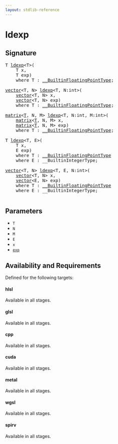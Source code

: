```yaml
---
layout: stdlib-reference
---
```


# ldexp

## Signature 

<pre>
T <a href="/stdlib-reference/global-decls/ldexp">ldexp</a>&lt;T&gt;(
    T <span class='code_param'>x</span>,
    T <span class='code_param'>exp</span>)
    <span class='code_keyword'>where</span> T : <a href="/stdlib-reference/interfaces/BuiltinFloatingPointType/index" class="code_type">__BuiltinFloatingPointType</a>;

<a href="/stdlib-reference/types/vector/index" class="code_type">vector</a>&lt;T, N&gt; <a href="/stdlib-reference/global-decls/ldexp">ldexp</a>&lt;T, N:<span class="code_keyword">int</span>&gt;(
    <a href="/stdlib-reference/types/vector/index" class="code_type">vector</a>&lt;T, N&gt; <span class='code_param'>x</span>,
    <a href="/stdlib-reference/types/vector/index" class="code_type">vector</a>&lt;T, N&gt; <span class='code_param'>exp</span>)
    <span class='code_keyword'>where</span> T : <a href="/stdlib-reference/interfaces/BuiltinFloatingPointType/index" class="code_type">__BuiltinFloatingPointType</a>;

<a href="/stdlib-reference/types/matrix/index" class="code_type">matrix</a>&lt;<a href="/stdlib-reference/types/matrix/T">T</a>, N, M&gt; <a href="/stdlib-reference/global-decls/ldexp">ldexp</a>&lt;T, N:<span class="code_keyword">int</span>, M:<span class="code_keyword">int</span>&gt;(
    <a href="/stdlib-reference/types/matrix/index" class="code_type">matrix</a>&lt;<a href="/stdlib-reference/types/matrix/T">T</a>, N, M&gt; <span class='code_param'>x</span>,
    <a href="/stdlib-reference/types/matrix/index" class="code_type">matrix</a>&lt;<a href="/stdlib-reference/types/matrix/T">T</a>, N, M&gt; <span class='code_param'>exp</span>)
    <span class='code_keyword'>where</span> T : <a href="/stdlib-reference/interfaces/BuiltinFloatingPointType/index" class="code_type">__BuiltinFloatingPointType</a>;

T <a href="/stdlib-reference/global-decls/ldexp">ldexp</a>&lt;T, E&gt;(
    T <span class='code_param'>x</span>,
    E <span class='code_param'>exp</span>)
    <span class='code_keyword'>where</span> T : <a href="/stdlib-reference/interfaces/BuiltinFloatingPointType/index" class="code_type">__BuiltinFloatingPointType</a>
    <span class='code_keyword'>where</span> E : __BuiltinIntegerType;

<a href="/stdlib-reference/types/vector/index" class="code_type">vector</a>&lt;T, N&gt; <a href="/stdlib-reference/global-decls/ldexp">ldexp</a>&lt;T, E, N:<span class="code_keyword">int</span>&gt;(
    <a href="/stdlib-reference/types/vector/index" class="code_type">vector</a>&lt;T, N&gt; <span class='code_param'>x</span>,
    <a href="/stdlib-reference/types/vector/index" class="code_type">vector</a>&lt;E, N&gt; <span class='code_param'>exp</span>)
    <span class='code_keyword'>where</span> T : <a href="/stdlib-reference/interfaces/BuiltinFloatingPointType/index" class="code_type">__BuiltinFloatingPointType</a>
    <span class='code_keyword'>where</span> E : __BuiltinIntegerType;

</pre>

## Parameters

* `T`
* `N`
* `M`
* `E`
* `x`
* [`exp`](/stdlib-reference/global-decls/exp)

## Availability and Requirements

Defined for the following targets:

#### hlsl
Available in all stages.

#### glsl
Available in all stages.

#### cpp
Available in all stages.

#### cuda
Available in all stages.

#### metal
Available in all stages.

#### wgsl
Available in all stages.

#### spirv
Available in all stages.



